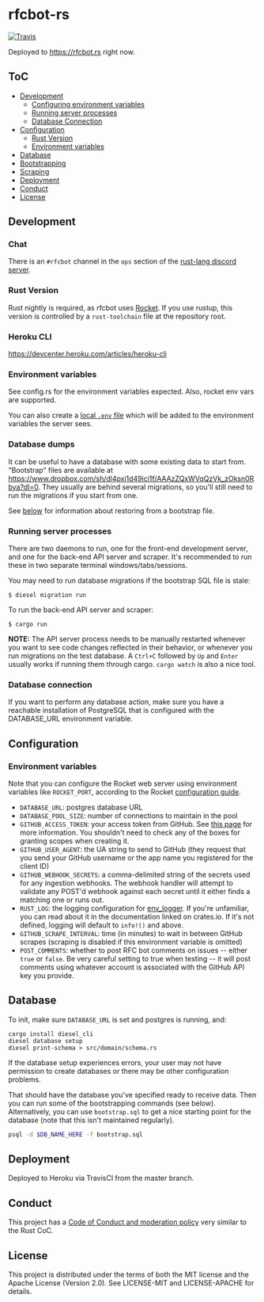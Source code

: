 # rfcbot-rs

[![Travis](https://img.shields.io/travis/rust-lang/rust.svg)](https://travis-ci.com/rust-lang/rfcbot-rs)

Deployed to https://rfcbot.rs right now.

## ToC

* [Development](#development)
  * [Configuring environment variables](#configuring-environment-variables)
  * [Running server processes](#running-server-processes)
  * [Database Connection](#database-connection)
* [Configuration](#configuration)
  * [Rust Version](#rust-version)
  * [Environment variables](#environment-variables)
* [Database](#database)
* [Bootstrapping](#bootstrapping)
* [Scraping](#scraping)
* [Deployment](#deployment)
* [Conduct](#conduct)
* [License](#license)

## Development

### Chat

There is an `#rfcbot` channel in the `ops` section of the [rust-lang discord server](https://discordapp.com/invite/rust-lang).

### Rust Version

Rust nightly is required, as rfcbot uses [Rocket](rocket.rs). If you use rustup, this version is controlled by a `rust-toolchain` file at the repository root.

### Heroku CLI

https://devcenter.heroku.com/articles/heroku-cli

### Environment variables

See config.rs for the environment variables expected. Also, rocket env vars are supported.

You can also create a [local `.env` file](https://github.com/dotenv-rs/dotenv#examples) which will 
be added to the environment variables the server sees.

### Database dumps

It can be useful to have a database with some existing data to start from. "Bootstrap" files are available at https://www.dropbox.com/sh/dl4pxj1d49ici1f/AAAzZQxWVqQzVk_zOksn0Rbya?dl=0. They usually are behind several migrations, so you'll still need to run the migrations if you start from one.

See [below](#database) for information about restoring from a bootstrap file.

### Running server processes

There are two daemons to run, one for the front-end development server, and one for the back-end API server and scraper. It's recommended to run these in two separate terminal windows/tabs/sessions.

You may need to run database migrations if the bootstrap SQL file is stale:

```
$ diesel migration run
```

To run the back-end API server and scraper:

```
$ cargo run
```

**NOTE:** The API server process needs to be manually restarted whenever you want to see code changes reflected in their behavior, or whenever you run migrations on the test database. A `Ctrl+C` followed by `Up` and `Enter` usually works if running them through cargo. `cargo watch` is also a nice tool.

### Database connection

If you want to perform any database action, make sure you have a reachable installation of PostgreSQL that is configured with the DATABASE_URL environment variable.

## Configuration

### Environment variables

Note that you can configure the Rocket web server using environment variables like `ROCKET_PORT`, according to the Rocket [configuration guide](https://rocket.rs/guide/configuration/).

* `DATABASE_URL`: postgres database URL
* `DATABASE_POOL_SIZE`: number of connections to maintain in the pool
* `GITHUB_ACCESS_TOKEN`: your access token from GitHub. See [this page](https://help.github.com/articles/creating-an-access-token-for-command-line-use/) for more information. You shouldn't need to check any of the boxes for granting scopes when creating it.
* `GITHUB_USER_AGENT`: the UA string to send to GitHub (they request that you send your GitHub username or the app name you registered for the client ID)
* `GITHUB_WEBHOOK_SECRETS`: a comma-delimited string of the secrets used for any ingestion webhooks. The webhook handler will attempt to validate any POST'd webhook against each secret until it either finds a matching one or runs out.
* `RUST_LOG`: the logging configuration for [env_logger](https://crates.io/crates/env_logger). If you're unfamiliar, you can read about it in the documentation linked on crates.io. If it's not defined, logging will default to `info!()` and above.
* `GITHUB_SCRAPE_INTERVAL`: time (in minutes) to wait in between GitHub scrapes (scraping is disabled if this environment variable is omitted)
* `POST_COMMENTS`: whether to post RFC bot comments on issues -- either `true` or `false`. Be very careful setting to true when testing -- it will post comments using whatever account is associated with the GitHub API key you provide.

## Database

To init, make sure `DATABASE_URL` is set and postgres is running, and:

```
cargo install diesel_cli
diesel database setup
diesel print-schema > src/domain/schema.rs
```

If the database setup experiences errors, your user may not have permission to create databases or
there may be other configuration problems.

That should have the database you've specified ready to receive data. Then you can run some of the bootstrapping commands (see below). Alternatively, you can use `bootstrap.sql` to get a nice starting point for the database (note that this isn't maintained regularly).

```bash
psql -d $DB_NAME_HERE -f bootstrap.sql
```

## Deployment

Deployed to Heroku via TravisCI from the master branch.

## Conduct

This project has a [Code of Conduct and moderation policy](https://github.com/rust-lang/rfcbot-rs/blob/master/CONDUCT.md) very similar to the Rust CoC.

## License

This project is distributed under the terms of both the MIT license and the Apache License (Version 2.0). See LICENSE-MIT and LICENSE-APACHE for details.
